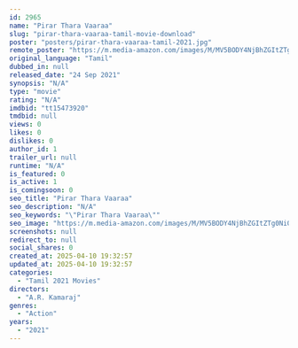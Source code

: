```yaml
---
id: 2965
name: "Pirar Thara Vaaraa"
slug: "pirar-thara-vaaraa-tamil-movie-download"
poster: "posters/pirar-thara-vaaraa-tamil-2021.jpg"
remote_poster: "https://m.media-amazon.com/images/M/MV5BODY4NjBhZGItZTg0Ni00OTljLTk3ZTEtNGM5NThiMDNkYWVmXkEyXkFqcGdeQXVyMTI1NDEyNTM5._V1_SX300.jpg"
original_language: "Tamil"
dubbed_in: null
released_date: "24 Sep 2021"
synopsis: "N/A"
type: "movie"
rating: "N/A"
imdbid: "tt15473920"
tmdbid: null
views: 0
likes: 0
dislikes: 0
author_id: 1
trailer_url: null
runtime: "N/A"
is_featured: 0
is_active: 1
is_comingsoon: 0
seo_title: "Pirar Thara Vaaraa"
seo_description: "N/A"
seo_keywords: "\"Pirar Thara Vaaraa\""
seo_image: "https://m.media-amazon.com/images/M/MV5BODY4NjBhZGItZTg0Ni00OTljLTk3ZTEtNGM5NThiMDNkYWVmXkEyXkFqcGdeQXVyMTI1NDEyNTM5._V1_SX300.jpg"
screenshots: null
redirect_to: null
social_shares: 0
created_at: 2025-04-10 19:32:57
updated_at: 2025-04-10 19:32:57
categories:
  - "Tamil 2021 Movies"
directors:
  - "A.R. Kamaraj"
genres:
  - "Action"
years:
  - "2021"
---
```


